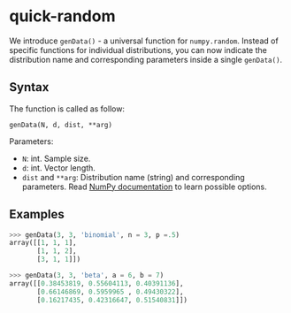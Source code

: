 # quick-random

We introduce `genData()` - a universal function for `numpy.random`. Instead of specific functions for
individual distributions, you can now indicate the distribution name and corresponding parameters inside
a single `genData()`.

## Syntax

The function is called as follow:

```
genData(N, d, dist, **arg)
```

Parameters:
- `N`: int. Sample size.
- `d`: int. Vector length.
- `dist` and `**arg`: Distribution name (string) and
  corresponding parameters. Read [NumPy documentation] to
  learn possible options.

## Examples

```python
>>> genData(3, 3, 'binomial', n = 3, p =.5)
array([[1, 1, 1],
       [1, 1, 2],
       [3, 1, 1]])
```

```python
>>> genData(3, 3, 'beta', a = 6, b = 7)
array([[0.38453819, 0.55604113, 0.40391136],
       [0.66146869, 0.5959965 , 0.49430322],
       [0.16217435, 0.42316647, 0.51540831]])
```

[NumPy documentation]: https://docs.scipy.org/doc/numpy-1.15.1/reference/routines.random.html
